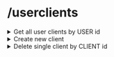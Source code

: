 # /userclients

<details>
  <summary>Get all user clients by USER id</summary>

  ```
  method: GET
  ```

  ```
  request body: none
  ```

  ```
  headers: none
  ```

  ```
  url example: {url}/userclients/703e434d-e2de-4c99-b792-0a9d7feb2d64
  ```
</details>

<details>
  <summary>Create new client</summary>

  ```
  method: POST
  ```

  ```
  request body:

  {
    "userId": "703e434d-e2de-4c99-b792-0a9d7feb2d64",
    "title": "New client title",
  }
  ```

  ```
  headers: Content-Type: application/json
  ```

  ```
  url example: {url}/userclients
  ```
</details>

<details>
  <summary>Delete single client by CLIENT id</summary>

  ```
  method: DELETE
  ```

  ```
  request body: none

  ```

  ```
  headers: none
  ```

  ```
  url example: {url}/userclients/68322c02-a30d-469c-8d35-1da782e3a5d0
  ```
</details>

